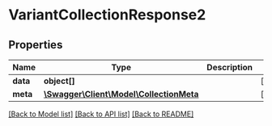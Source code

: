 # VariantCollectionResponse2

## Properties
Name | Type | Description | Notes
------------ | ------------- | ------------- | -------------
**data** | **object[]** |  | [optional] 
**meta** | [**\Swagger\Client\Model\CollectionMeta**](CollectionMeta.md) |  | [optional] 

[[Back to Model list]](../README.md#documentation-for-models) [[Back to API list]](../README.md#documentation-for-api-endpoints) [[Back to README]](../README.md)


